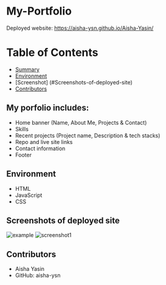 # My-Portfolio
Deployed website: https://aisha-ysn.github.io/Aisha-Yasin/

# Table of Contents 
  - [Summary](#My-portfolio-includes)
  - [Environment](#environment)
  - [Screenshot] (#Screenshots-of-deployed-site)
  - [Contributors](#contributors)

## My porfolio includes:
* Home banner (Name, About Me, Projects & Contact)
* Skills
* Recent projects (Project name, Description & tech stacks)
* Repo and live site links
* Contact information
* Footer

## Environment
* HTML
* JavaScript
* CSS

## Screenshots of deployed site
![example]("./assets/images/Example.gif")
![screenshot1]("./assets/images/screenshot1")


## Contributors 
* Aisha Yasin
* GitHub: aisha-ysn
